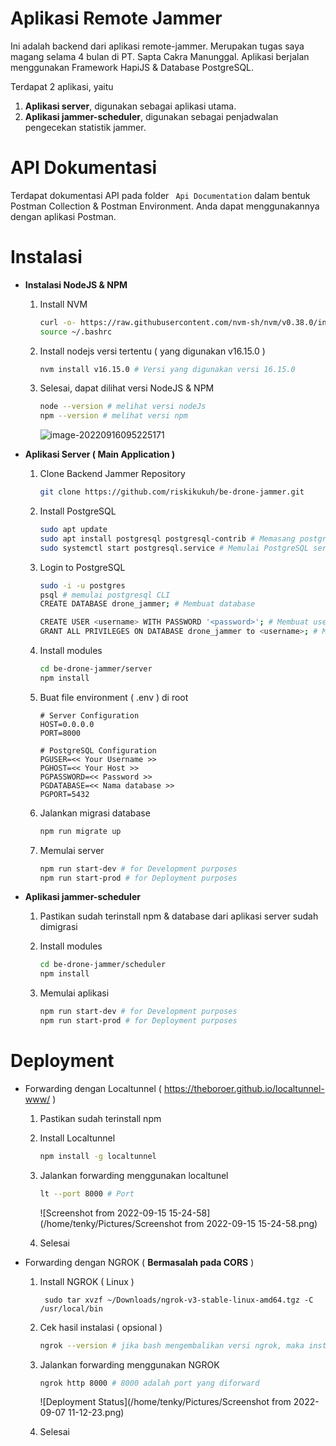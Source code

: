 <h1>Aplikasi Remote Jammer</h1>

Ini adalah backend dari aplikasi remote-jammer. Merupakan tugas saya magang selama 4 bulan di PT. Sapta Cakra Manunggal. Aplikasi berjalan menggunakan Framework HapiJS & Database PostgreSQL.


Terdapat 2 aplikasi, yaitu

1. **Aplikasi server**, digunakan sebagai aplikasi utama.
2. **Aplikasi jammer-scheduler**, digunakan sebagai penjadwalan pengecekan statistik jammer.



# API Dokumentasi

Terdapat dokumentasi API pada folder ``` Api Documentation``` dalam bentuk Postman Collection & Postman Environment. Anda dapat menggunakannya dengan aplikasi Postman.



# Instalasi

* **Instalasi NodeJS & NPM**

  1. Install NVM

     ````bash	
     curl -o- https://raw.githubusercontent.com/nvm-sh/nvm/v0.38.0/install.sh | bash
     source ~/.bashrc
     ````

  2. Install nodejs versi tertentu ( yang digunakan v16.15.0 )

     ```bash
     nvm install v16.15.0 # Versi yang digunakan versi 16.15.0
     ```

  3. Selesai, dapat dilihat versi NodeJS & NPM

     ````bash
     node --version # melihat versi nodeJs
     npm --version # melihat versi npm
     ````
  
     ![image-20220916095225171](/home/tenky/.config/Typora/typora-user-images/image-20220916095225171.png)
  
     

* **Aplikasi Server ( Main Application )**

  1. Clone Backend Jammer Repository

     ````bash
     git clone https://github.com/riskikukuh/be-drone-jammer.git
     ````

  2. Install PostgreSQL

     ````bash
     sudo apt update 
     sudo apt install postgresql postgresql-contrib # Memasang postgresql
     sudo systemctl start postgresql.service # Memulai PostgreSQL service
     ````

  3. Login to PostgreSQL 

     ```bash
     sudo -i -u postgres 
     psql # memulai postgresql CLI
     CREATE DATABASE drone_jammer; # Membuat database
     
     CREATE USER <username> WITH PASSWORD '<password>'; # Membuat user baru
     GRANT ALL PRIVILEGES ON DATABASE drone_jammer to <username>; # Memberikan akses penuh ke database drone_jammer ke <username>
     ```

  4. Install modules

     ````bash
     cd be-drone-jammer/server
     npm install
     ````

  5. Buat file environment ( .env ) di root

     ````env
     # Server Configuration
     HOST=0.0.0.0
     PORT=8000
     
     # PostgreSQL Configuration
     PGUSER=<< Your Username >>
     PGHOST=<< Your Host >>
     PGPASSWORD=<< Password >>
     PGDATABASE=<< Nama database >> 
     PGPORT=5432
     ````

  6. Jalankan migrasi database

     ````bash
     npm run migrate up
     ````

  7. Memulai server

     ````bash
     npm run start-dev # for Development purposes
     npm run start-prod # for Deployment purposes
     ````




* **Aplikasi jammer-scheduler** 

  1. Pastikan sudah terinstall npm & database dari aplikasi server sudah dimigrasi

  2. Install modules

     ````bash
     cd be-drone-jammer/scheduler
     npm install
     ````

  3. Memulai aplikasi

     ````bash
     npm run start-dev # for Development purposes
     npm run start-prod # for Deployment purposes
     ````



# Deployment

* Forwarding dengan Localtunnel ( https://theboroer.github.io/localtunnel-www/ )

  1. Pastikan sudah terinstall npm

  2. Install Localtunnel

     ````bash
     npm install -g localtunnel
     ````

  3. Jalankan forwarding menggunakan localtunel 

     ````bash
     lt --port 8000 # Port
     ````

     ![Screenshot from 2022-09-15 15-24-58](/home/tenky/Pictures/Screenshot from 2022-09-15 15-24-58.png)

  4. Selesai

     

* Forwarding dengan NGROK ( **Bermasalah pada CORS** )

  1. Install NGROK ( Linux )

     ````bas
      sudo tar xvzf ~/Downloads/ngrok-v3-stable-linux-amd64.tgz -C /usr/local/bin 
     ````

  2. Cek hasil instalasi ( opsional )

     ````bash
     ngrok --version # jika bash mengembalikan versi ngrok, maka installasi telah berhasil
     ````

  3. Jalankan forwarding menggunakan NGROK

     ````bash	
     ngrok http 8000 # 8000 adalah port yang diforward
     ````

     ![Deployment Status](/home/tenky/Pictures/Screenshot from 2022-09-07 11-12-23.png)

  4. Selesai



